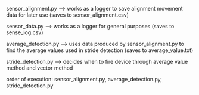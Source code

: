 sensor_alignment.py --> works as a logger to save alignment movement data for later use (saves to sensor_alignment.csv)

sensor_data.py --> works as a logger for general purposes (saves to sense_log.csv)

average_detection.py --> uses data produced by sensor_alignment.py to find the average values used in stride detection (saves to average_value.txt)

stride_detection.py --> decides when to fire device through average value method and vector method

order of execution: sensor_alignment.py, average_detection.py, stride_detection.py

